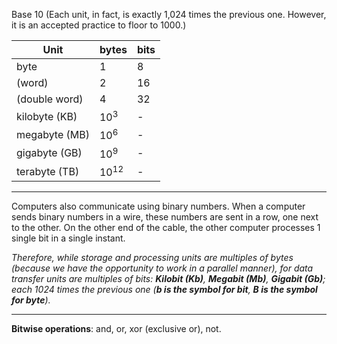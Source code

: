 Base 10 (Each unit, in fact, is exactly 1,024 times the previous one. However, it is an accepted practice to floor to 1000.)

|Unit|bytes|bits|
|-|-|-|
|byte|1|8|-|
|(word)|2|16|-|
|(double word)|4|32|
|kilobyte (KB)|10<sup>3</sup>|-|
|megabyte (MB)|10<sup>6</sup>|-|
|gigabyte (GB)|10<sup>9</sup>|-|
|terabyte (TB)|10<sup>12</sup>|-|

---

Computers also communicate using binary numbers. When a computer sends binary numbers in a wire, these numbers are sent in a row, one next to the other. On the other end of the cable, the other computer processes 1 single bit in a single instant.

*Therefore, while storage and processing units are multiples of bytes (because we have the opportunity to work in a parallel manner), for data transfer units are multiples of bits: **Kilobit (Kb)**, **Megabit (Mb)**, **Gigabit (Gb)**; each 1024 times the previous one (**b is the symbol for bit**, **B is the symbol for byte**).*
  
---

**Bitwise operations**: and, or, xor (exclusive or), not.
